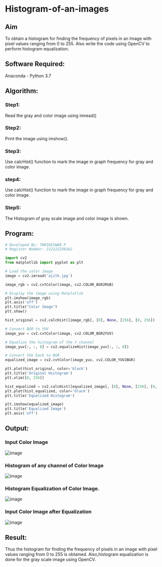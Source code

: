 # Histogram-of-an-images
## Aim
To obtain a histogram for finding the frequency of pixels in an Image with pixel values ranging from 0 to 255. Also write the code using OpenCV to perform histogram equalization.

## Software Required:
Anaconda - Python 3.7

## Algorithm:
### Step1:
Read the gray and color image using imread()

### Step2:
Print the image using imshow().



### Step3:
Use calcHist() function to mark the image in graph frequency for gray and color image.

### step4:
Use calcHist() function to mark the image in graph frequency for gray and color image.

### Step5:
The Histogram of gray scale image and color image is shown.


## Program:
```python
# Developed By: THRIKESWAR P
# Register Number: 212222230162

import cv2
from matplotlib import pyplot as plt

# Load the color image
image = cv2.imread('ajith.jpg')

image_rgb = cv2.cvtColor(image, cv2.COLOR_BGR2RGB)

# Display the image using Matplotlib
plt.imshow(image_rgb)
plt.axis('off')
plt.title("Color Image")
plt.show()

hist_original = cv2.calcHist([image_rgb], [0], None, [256], [0, 256])

# Convert BGR to YUV
image_yuv = cv2.cvtColor(image, cv2.COLOR_BGR2YUV)

# Equalize the histogram of the Y channel
image_yuv[:, :, 0] = cv2.equalizeHist(image_yuv[:, :, 0])

# Convert YUV back to BGR
equalized_image = cv2.cvtColor(image_yuv, cv2.COLOR_YUV2BGR)

plt.plot(hist_original, color='black')
plt.title('Original Histogram')
plt.xlim([0, 256])

hist_equalized = cv2.calcHist([equalized_image], [0], None, [256], [0, 256])
plt.plot(hist_equalized, color='black')
plt.title('Equalized Histogram')

plt.imshow(equalized_image)
plt.title('Equalized Image')
plt.axis('off')


```
## Output:
### Input Color Image
![image](https://github.com/user-attachments/assets/d07333d5-7ac4-4a34-b835-a3f82d0d1f38)



### Histogram of any channel of Color Image
![image](https://github.com/user-attachments/assets/f787eef9-165c-4b2a-b94c-244ef86364aa)




### Histogram Equalization of Color Image.
![image](https://github.com/user-attachments/assets/bb8e1ef1-750d-4f94-abd6-efc99d0e25e2)

### Input Color Image after Equalization
![image](https://github.com/user-attachments/assets/765e85fb-044b-4b03-83ea-a17aff04d92f)




## Result: 
Thus the histogram for finding the frequency of pixels in an image with pixel values ranging from 0 to 255 is obtained. Also,histogram equalization is done for the gray scale image using OpenCV.
